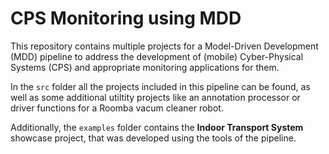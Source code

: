 # CPS Monitoring using MDD
This repository contains multiple projects for a Model-Driven Development (MDD) pipeline to address the development of (mobile) Cyber-Physical Systems (CPS) and appropriate monitoring applications for them.

In the `src` folder all the projects included in this pipeline can be found, as well as some additional utiltity projects like an annotation processor or driver functions for a Roomba vacum cleaner robot.

Additionally, the `examples` folder contains the **Indoor Transport System** showcase project, that was developed using the tools of the pipeline.